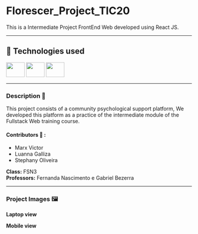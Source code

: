 # Florescer_Project_TIC20

This is a Intermediate Project FrontEnd Web developed using React JS.

---

## 🚀 **Technologies used**

<div>
  <img  height="40" width="50" src="https://cdn.jsdelivr.net/gh/devicons/devicon@latest/icons/react/react-original-wordmark.svg" />
  
  <img  height="40" width="50" src="https://cdn.jsdelivr.net/gh/devicons/devicon@latest/icons/framermotion/framermotion-original.svg" />
      
  <img height="40" width="50" src="https://cdn.jsdelivr.net/gh/devicons/devicon@latest/icons/swiper/swiper-original.svg" />
              
</div>

---

### **Description** 📝

This project consists of a community psychological support platform, We developed this platform as a practice of the intermediate module of the Fullstack Web training course.

#### Contributors 🤝 :
- Marx Victor
- Luanna Galliza
- Stephany Oliveira

**Class:** FSN3  
**Professors:** Fernanda Nascimento e Gabriel Bezerra  

---

### **Project Images** 🖼️

<div>
  
  **Laptop view**

 

  **Mobile view**
  
  

